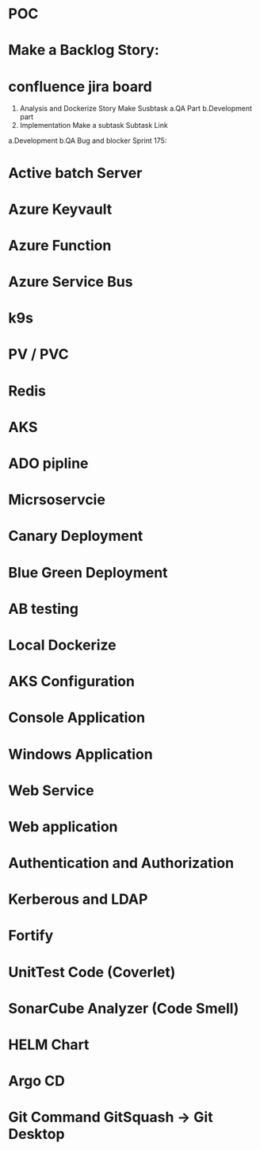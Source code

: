  # POC
# Make a Backlog Story:
# confluence jira board
1. Analysis and Dockerize Story 
  Make Susbtask 
   a.QA Part 
   b.Development part
 2. Implementation 
  Make a subtask 
  Subtask Link

   a.Development 
   b.QA Bug and blocker 
Sprint 175:



# Active batch Server 
# Azure Keyvault
# Azure Function 
# Azure Service Bus
# k9s
# PV / PVC
# 
# Redis
# AKS 
# ADO pipline
 # Micrsoservcie
# Canary Deployment
# Blue Green Deployment
# AB testing 
# Local Dockerize 
# AKS Configuration 
# Console Application
# Windows Application
# Web Service
# Web application
# Authentication and Authorization 
# Kerberous and LDAP
# Fortify
# UnitTest Code (Coverlet)
# SonarCube Analyzer (Code Smell)
# HELM Chart
# Argo CD
# Git Command GitSquash -> Git Desktop
